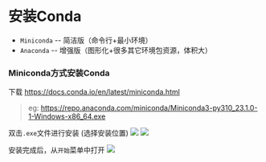 # 安装Conda

- `Miniconda` -- 简洁版（命令行+最小环境）
- `Anaconda` -- 增强版（图形化+很多其它环境包资源，体积大）

### Miniconda方式安装Conda

下载 https://docs.conda.io/en/latest/miniconda.html

> eg: https://repo.anaconda.com/miniconda/Miniconda3-py310_23.1.0-1-Windows-x86_64.exe

双击`.exe`文件进行安装 (选择安装位置)
![](images/conda-install-miniconda-01.png)
![](images/conda-install-miniconda-02.png)

安装完成后，从`开始`菜单中打开
![](images/conda-install-miniconda-03.png)
